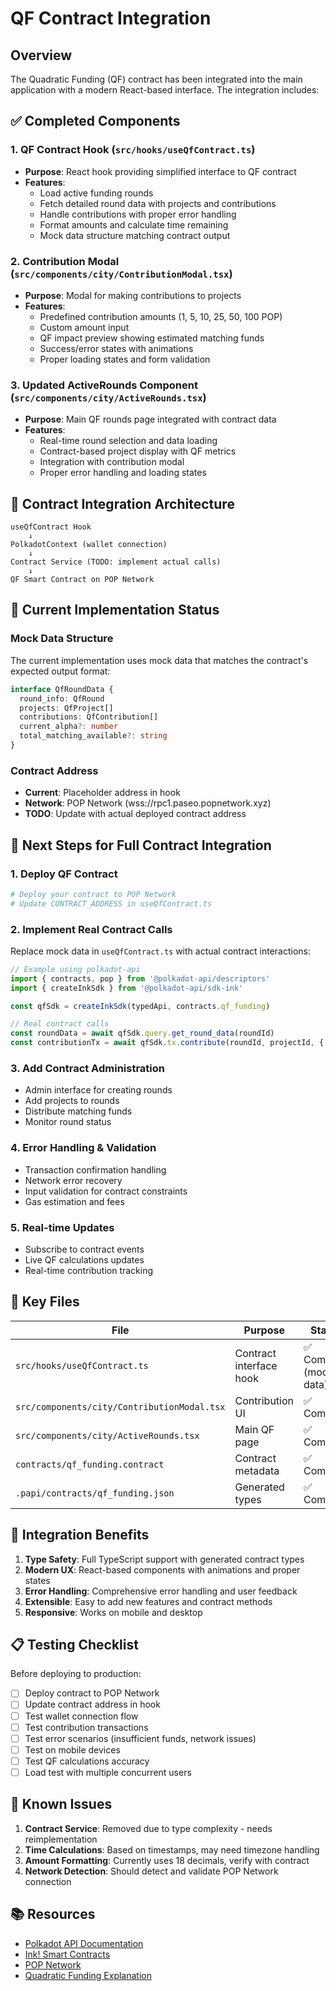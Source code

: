 # QF Contract Integration

## Overview

The Quadratic Funding (QF) contract has been integrated into the main application with a modern React-based interface. The integration includes:

## ✅ Completed Components

### 1. QF Contract Hook (`src/hooks/useQfContract.ts`)
- **Purpose**: React hook providing simplified interface to QF contract
- **Features**:
  - Load active funding rounds
  - Fetch detailed round data with projects and contributions
  - Handle contributions with proper error handling
  - Format amounts and calculate time remaining
  - Mock data structure matching contract output

### 2. Contribution Modal (`src/components/city/ContributionModal.tsx`)
- **Purpose**: Modal for making contributions to projects
- **Features**:
  - Predefined contribution amounts (1, 5, 10, 25, 50, 100 POP)
  - Custom amount input
  - QF impact preview showing estimated matching funds
  - Success/error states with animations
  - Proper loading states and form validation

### 3. Updated ActiveRounds Component (`src/components/city/ActiveRounds.tsx`)
- **Purpose**: Main QF rounds page integrated with contract data
- **Features**:
  - Real-time round selection and data loading
  - Contract-based project display with QF metrics
  - Integration with contribution modal
  - Proper error handling and loading states

## 🔧 Contract Integration Architecture

```
useQfContract Hook
    ↓
PolkadotContext (wallet connection)
    ↓
Contract Service (TODO: implement actual calls)
    ↓
QF Smart Contract on POP Network
```

## 📝 Current Implementation Status

### Mock Data Structure
The current implementation uses mock data that matches the contract's expected output format:

```typescript
interface QfRoundData {
  round_info: QfRound
  projects: QfProject[]
  contributions: QfContribution[]
  current_alpha?: number
  total_matching_available?: string
}
```

### Contract Address
- **Current**: Placeholder address in hook
- **Network**: POP Network (wss://rpc1.paseo.popnetwork.xyz)
- **TODO**: Update with actual deployed contract address

## 🚧 Next Steps for Full Contract Integration

### 1. Deploy QF Contract
```bash
# Deploy your contract to POP Network
# Update CONTRACT_ADDRESS in useQfContract.ts
```

### 2. Implement Real Contract Calls
Replace mock data in `useQfContract.ts` with actual contract interactions:

```typescript
// Example using polkadot-api
import { contracts, pop } from '@polkadot-api/descriptors'
import { createInkSdk } from '@polkadot-api/sdk-ink'

const qfSdk = createInkSdk(typedApi, contracts.qf_funding)

// Real contract calls
const roundData = await qfSdk.query.get_round_data(roundId)
const contributionTx = await qfSdk.tx.contribute(roundId, projectId, { value: amount })
```

### 3. Add Contract Administration
- Admin interface for creating rounds
- Add projects to rounds
- Distribute matching funds
- Monitor round status

### 4. Error Handling & Validation
- Transaction confirmation handling
- Network error recovery
- Input validation for contract constraints
- Gas estimation and fees

### 5. Real-time Updates
- Subscribe to contract events
- Live QF calculations updates
- Real-time contribution tracking

## 🔗 Key Files

| File | Purpose | Status |
|------|---------|---------|
| `src/hooks/useQfContract.ts` | Contract interface hook | ✅ Complete (mock data) |
| `src/components/city/ContributionModal.tsx` | Contribution UI | ✅ Complete |
| `src/components/city/ActiveRounds.tsx` | Main QF page | ✅ Complete |
| `contracts/qf_funding.contract` | Contract metadata | ✅ Complete |
| `.papi/contracts/qf_funding.json` | Generated types | ✅ Complete |

## 🎯 Integration Benefits

1. **Type Safety**: Full TypeScript support with generated contract types
2. **Modern UX**: React-based components with animations and proper states
3. **Error Handling**: Comprehensive error handling and user feedback
4. **Extensible**: Easy to add new features and contract methods
5. **Responsive**: Works on mobile and desktop

## 📋 Testing Checklist

Before deploying to production:

- [ ] Deploy contract to POP Network
- [ ] Update contract address in hook
- [ ] Test wallet connection flow
- [ ] Test contribution transactions
- [ ] Test error scenarios (insufficient funds, network issues)
- [ ] Test on mobile devices
- [ ] Test QF calculations accuracy
- [ ] Load test with multiple concurrent users

## 🐛 Known Issues

1. **Contract Service**: Removed due to type complexity - needs reimplementation
2. **Time Calculations**: Based on timestamps, may need timezone handling
3. **Amount Formatting**: Currently uses 18 decimals, verify with contract
4. **Network Detection**: Should detect and validate POP Network connection

## 📚 Resources

- [Polkadot API Documentation](https://polkadot-api.github.io/polkadot-api/)
- [Ink! Smart Contracts](https://use.ink/)
- [POP Network](https://popnetwork.xyz/)
- [Quadratic Funding Explanation](https://wtfisqf.com/) 